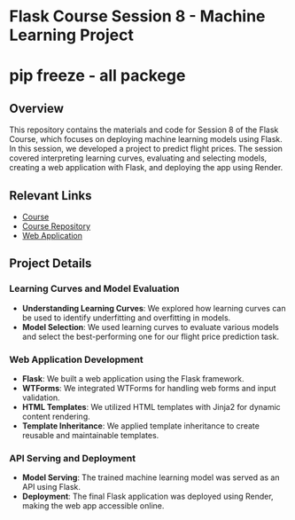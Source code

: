 # Flask Course Session 8 - Machine Learning Project
# pip freeze                - all packege

## Overview

This repository contains the materials and code for Session 8 of the Flask Course, which focuses on deploying machine learning models using Flask. In this session, we developed a project to predict flight prices. The session covered interpreting learning curves, evaluating and selecting models, creating a web application with Flask, and deploying the app using Render.

## Relevant Links
- [Course](https://learnwith.campusx.in/courses/Flask-for-Machine-Learning-Introduction-to-Flask--Dynamic-URL-Redirection-URL-Building-Jinja-Templates-Forms--Input-Validation-Databases-Sessions-Cookies-Training--Deloyment-of-ML-Model-6658698ad54433398d1a487b)
- [Course Repository](https://github.com/MisbahullahSheriff/flask-course)
- [Web Application](https://flask-course-ml-project.onrender.com)

## Project Details

### Learning Curves and Model Evaluation

- **Understanding Learning Curves**: We explored how learning curves can be used to identify underfitting and overfitting in models.
- **Model Selection**: We used learning curves to evaluate various models and select the best-performing one for our flight price prediction task.

### Web Application Development

- **Flask**: We built a web application using the Flask framework.
- **WTForms**: We integrated WTForms for handling web forms and input validation.
- **HTML Templates**: We utilized HTML templates with Jinja2 for dynamic content rendering.
- **Template Inheritance**: We applied template inheritance to create reusable and maintainable templates.

### API Serving and Deployment

- **Model Serving**: The trained machine learning model was served as an API using Flask.
- **Deployment**: The final Flask application was deployed using Render, making the web app accessible online.
